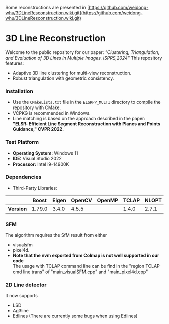 Some reconstructions are presented in [https://github.com/weidong-whu/3DLineResconstruction.wiki.git](https://github.com/weidong-whu/3DLineResconstruction.wiki.git)

# 3D Line Reconstruction

Welcome to the public repository for our paper: *"Clustering, Triangulation, and Evaluation of 3D Lines in Multiple Images. ISPRS,2024"* This repository features:
- Adaptive 3D line clustering for multi-view reconstruction.
- Robust triangulation with geometric consistency.

### Installation

- Use the `CMakeLists.txt` file in the `ELSRPP_MULTI` directory to compile the repository with CMake.
- VCPKG is recommended in Windows.
- Line matching is based on the approach described in the paper:  
  **"ELSR: Efficient Line Segment Reconstruction with Planes and Points Guidance," CVPR 2022.**  

### Test Platform

- **Operating System:** Windows 11
- **IDE:** Visual Studio 2022
- **Processor:** Intel i9-14900K
### Dependencies

- Third-Party Libraries:

|              | Boost  | Eigen | OpenCV | OpenMP | TCLAP | NLOPT |
|--------------|--------|-------|--------|--------|-------|--------|
| **Version**  | 1.79.0 | 3.4.0 | 4.5.5  |        | 1.4.0 | 2.7.1  |


### SFM
The algorithm requires the SfM result from either
-  visualsfm
-  pixel4d.
- **Note that the nvm exported from Colmap is not well supported in our code**  
The usage with TCLAP command line can be find in the "region TCLAP cmd line trans" of "main_visualSFM.cpp" and "main_pixel4d.cpp"

### 2D Line detector
It now supports 
- LSD
- Ag3line
- Edlines (There are currently some bugs when using Edlines)


